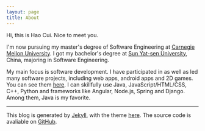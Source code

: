 ```yaml
---
layout: page
title: About
---
```


Hi, this is Hao Cui. Nice to meet you.

I'm now pursuing my master's degree of Software Engineering at [Carnegie Mellon University](https://www.cmu.edu/). I got my bachelor's degree at [Sun Yat-sen University](http://www.sysu.edu.cn/), China, majoring in Software Engineering.

My main focus is software development. I have participated in as well as led many software projects, including web apps, android apps and 2D games. You can see them [here](/works). I can skillfully use Java, JavaScript/HTML/CSS, C++, Python and frameworks like Angular, Node.js, Spring and Django. Among them, Java is my favorite.

---

This blog is generated by [Jekyll](https://github.com/jekyll/jekyll), with the theme [here](https://github.com/AWEEKJ/Kiko-plus). The source code is avaliable on [GitHub](https://github.com/CuiH/Blog).
